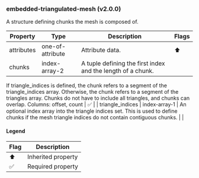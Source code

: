 ### embedded-triangulated-mesh (v2.0.0)
A structure defining chunks the mesh is composed of.

| Property | Type | Description | Flags |
|---|---|---|---|
| attributes | one-of-attribute | Attribute data. | ⬆️ |
| chunks | index-array-2 | A tuple defining the first index and the length of a chunk.
If triangle_indices is defined, the chunk refers to a segment of the triangle_indices array.
Otherwise, the chunk refers to a segment of the triangles array.
Chunks do not have to include all triangles, and chunks can overlap.
Columns: offset, count | ✅ |
| triangle_indices | index-array-1 | An optional index array into the triangle indices set.
This is used to define chunks if the mesh triangle indices do not contain contiguous chunks. |  |


#### Legend

| Flag | Description |
| --- | --- |
| ⬆️ | Inherited property |
| ✅ | Required property |

